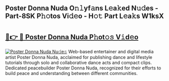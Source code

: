 ## Poster Donna Nuda O𝚗𝚕yf𝚊ns L𝚎a𝚔ed N𝚞𝚍es - Part-8SK P𝚑𝚘tos Vi𝚍𝚎o - H𝚘𝚝 Part L𝚎a𝚔s W1ksX

# <h2><a href="http://kf6zft.oniu.top/?m=Poster+Donna+Nuda">🔗👉 🔴 Poster Donna Nuda P𝚑ot𝚘𝚜 V𝚒d𝚎o</a></h2>

[![Poster Donna Nuda Nu𝚍e𝚜](https://i.imgur.com/0qMVB7G.gif)](http://kf6zft.oniu.top/?m=Poster+Donna+Nuda)
Web-based entertainer and digital media artist Poster Donna Nuda, acclaimed for publishing dance and lifestyle tutorials through solo and collaborative dance acts and compact clips. Dedicated peacebuilder Poster Donna Nuda, recognized for their efforts to build peace and understanding between different communities.  
